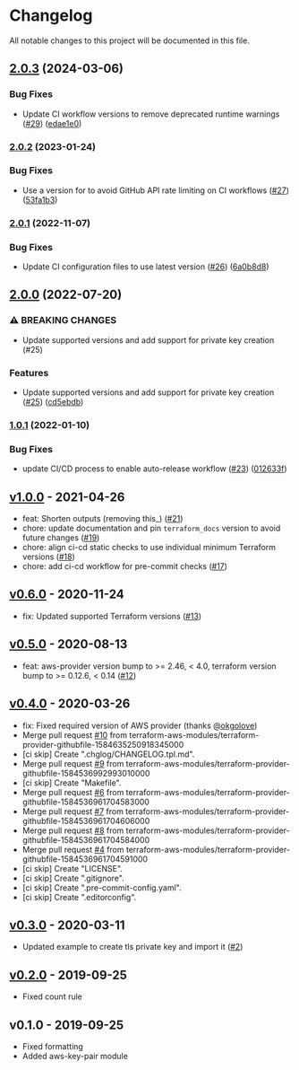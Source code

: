 # Changelog

All notable changes to this project will be documented in this file.

## [2.0.3](https://github.com/terraform-aws-modules/terraform-aws-key-pair/compare/v2.0.2...v2.0.3) (2024-03-06)


### Bug Fixes

* Update CI workflow versions to remove deprecated runtime warnings ([#29](https://github.com/terraform-aws-modules/terraform-aws-key-pair/issues/29)) ([edae1e0](https://github.com/terraform-aws-modules/terraform-aws-key-pair/commit/edae1e02e30511eca64167c7e057679a2632f159))

### [2.0.2](https://github.com/terraform-aws-modules/terraform-aws-key-pair/compare/v2.0.1...v2.0.2) (2023-01-24)


### Bug Fixes

* Use a version for  to avoid GitHub API rate limiting on CI workflows ([#27](https://github.com/terraform-aws-modules/terraform-aws-key-pair/issues/27)) ([53fa1b3](https://github.com/terraform-aws-modules/terraform-aws-key-pair/commit/53fa1b341d257d250ccbe0ce2e2eda1bba6bd721))

### [2.0.1](https://github.com/terraform-aws-modules/terraform-aws-key-pair/compare/v2.0.0...v2.0.1) (2022-11-07)


### Bug Fixes

* Update CI configuration files to use latest version ([#26](https://github.com/terraform-aws-modules/terraform-aws-key-pair/issues/26)) ([6a0b8d8](https://github.com/terraform-aws-modules/terraform-aws-key-pair/commit/6a0b8d837ac40c56920b3e86dda943956955ff51))

## [2.0.0](https://github.com/terraform-aws-modules/terraform-aws-key-pair/compare/v1.0.1...v2.0.0) (2022-07-20)


### ⚠ BREAKING CHANGES

* Update supported versions and add support for private key creation (#25)

### Features

* Update supported versions and add support for private key creation ([#25](https://github.com/terraform-aws-modules/terraform-aws-key-pair/issues/25)) ([cd5ebdb](https://github.com/terraform-aws-modules/terraform-aws-key-pair/commit/cd5ebdb6235c7ffcbe04b595afb9be267f607890))

### [1.0.1](https://github.com/terraform-aws-modules/terraform-aws-key-pair/compare/v1.0.0...v1.0.1) (2022-01-10)


### Bug Fixes

* update CI/CD process to enable auto-release workflow ([#23](https://github.com/terraform-aws-modules/terraform-aws-key-pair/issues/23)) ([012633f](https://github.com/terraform-aws-modules/terraform-aws-key-pair/commit/012633f303ac41efc186bb4c2258eadfd600ab0a))

<a name="v1.0.0"></a>
## [v1.0.0] - 2021-04-26

- feat: Shorten outputs (removing this_) ([#21](https://github.com/terraform-aws-modules/terraform-aws-key-pair/issues/21))
- chore: update documentation and pin `terraform_docs` version to avoid future changes ([#19](https://github.com/terraform-aws-modules/terraform-aws-key-pair/issues/19))
- chore: align ci-cd static checks to use individual minimum Terraform versions ([#18](https://github.com/terraform-aws-modules/terraform-aws-key-pair/issues/18))
- chore: add ci-cd workflow for pre-commit checks ([#17](https://github.com/terraform-aws-modules/terraform-aws-key-pair/issues/17))


<a name="v0.6.0"></a>
## [v0.6.0] - 2020-11-24

- fix: Updated supported Terraform versions ([#13](https://github.com/terraform-aws-modules/terraform-aws-key-pair/issues/13))


<a name="v0.5.0"></a>
## [v0.5.0] - 2020-08-13

- feat: aws-provider version bump to >= 2.46, < 4.0, terraform version bump to >= 0.12.6, < 0.14 ([#12](https://github.com/terraform-aws-modules/terraform-aws-key-pair/issues/12))


<a name="v0.4.0"></a>
## [v0.4.0] - 2020-03-26

- fix: Fixed required version of AWS provider (thanks [@okgolove](https://github.com/okgolove))
- Merge pull request [#10](https://github.com/terraform-aws-modules/terraform-aws-key-pair/issues/10) from terraform-aws-modules/terraform-provider-githubfile-1584635250918345000
- [ci skip] Create ".chglog/CHANGELOG.tpl.md".
- Merge pull request [#9](https://github.com/terraform-aws-modules/terraform-aws-key-pair/issues/9) from terraform-aws-modules/terraform-provider-githubfile-1584536992993010000
- [ci skip] Create "Makefile".
- Merge pull request [#6](https://github.com/terraform-aws-modules/terraform-aws-key-pair/issues/6) from terraform-aws-modules/terraform-provider-githubfile-1584536961704583000
- Merge pull request [#7](https://github.com/terraform-aws-modules/terraform-aws-key-pair/issues/7) from terraform-aws-modules/terraform-provider-githubfile-1584536961704606000
- Merge pull request [#8](https://github.com/terraform-aws-modules/terraform-aws-key-pair/issues/8) from terraform-aws-modules/terraform-provider-githubfile-1584536961704584000
- Merge pull request [#4](https://github.com/terraform-aws-modules/terraform-aws-key-pair/issues/4) from terraform-aws-modules/terraform-provider-githubfile-1584536961704591000
- [ci skip] Create "LICENSE".
- [ci skip] Create ".gitignore".
- [ci skip] Create ".pre-commit-config.yaml".
- [ci skip] Create ".editorconfig".


<a name="v0.3.0"></a>
## [v0.3.0] - 2020-03-11

- Updated example to create tls private key and import it ([#2](https://github.com/terraform-aws-modules/terraform-aws-key-pair/issues/2))


<a name="v0.2.0"></a>
## [v0.2.0] - 2019-09-25

- Fixed count rule


<a name="v0.1.0"></a>
## v0.1.0 - 2019-09-25

- Fixed formatting
- Added aws-key-pair module


[Unreleased]: https://github.com/terraform-aws-modules/terraform-aws-key-pair/compare/v1.0.0...HEAD
[v1.0.0]: https://github.com/terraform-aws-modules/terraform-aws-key-pair/compare/v0.6.0...v1.0.0
[v0.6.0]: https://github.com/terraform-aws-modules/terraform-aws-key-pair/compare/v0.5.0...v0.6.0
[v0.5.0]: https://github.com/terraform-aws-modules/terraform-aws-key-pair/compare/v0.4.0...v0.5.0
[v0.4.0]: https://github.com/terraform-aws-modules/terraform-aws-key-pair/compare/v0.3.0...v0.4.0
[v0.3.0]: https://github.com/terraform-aws-modules/terraform-aws-key-pair/compare/v0.2.0...v0.3.0
[v0.2.0]: https://github.com/terraform-aws-modules/terraform-aws-key-pair/compare/v0.1.0...v0.2.0
